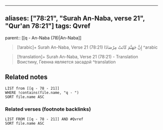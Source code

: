 
---
aliases: ["78:21", "Surah An-Naba, verse 21", "Qur'an 78:21"]
tags: Qvref
---

parent:: [[q - An-Naba (78)|An-Naba]]

> [!arabic]+ Surah An-Naba, Verse 21 (78:21)
> <span class="quran-arabic">إِنَّ جَهَنَّمَ كَانَتْ مِرْصَادًا</span>
^arabic

> [!translation]+ Surah An-Naba, Verse 21 (78:21) - Translation
> Воистину, Геенна является засадой
^translation



## Related notes
```dataview
LIST from [[q - 78 - 21]]
WHERE !contains(file.name, "q - ")
SORT file.name ASC
```

### Related verses (footnote backlinks)
```dataview
LIST FROM [[q - 78 - 21]] AND #Qvref
SORT file.name ASC
```

